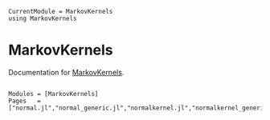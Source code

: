 ```@meta
CurrentModule = MarkovKernels
using MarkovKernels
```

# MarkovKernels

Documentation for [MarkovKernels](https://github.com/filtron/MarkovKernels.jl).

```@index
```


```@autodocs
Modules = [MarkovKernels]
Pages   = ["normal.jl","normal_generic.jl","normalkernel.jl","normalkernel_generic.jl"]
```